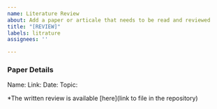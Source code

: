 ```yaml
---
name: Literature Review
about: Add a paper or articale that needs to be read and reviewed
title: "[REVIEW]"
labels: litrature
assignees: ''

---
```


### Paper Details
Name:
Link:
Date:
Topic:

*The written review is available [here](link to file in the repository)
